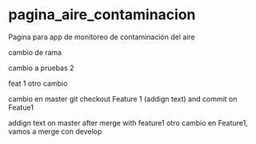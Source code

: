 # pagina_aire_contaminacion
Pagina para app de monitoreo de contaminación del aire

cambio de rama

cambio a pruebas 2

feat 1 
otro cambio 

cambio en master
git checkout Feature 1 (addign text) and commit on Featue1

addign text on master after merge with feature1
otro cambio en Feature1, vamos a merge con develop